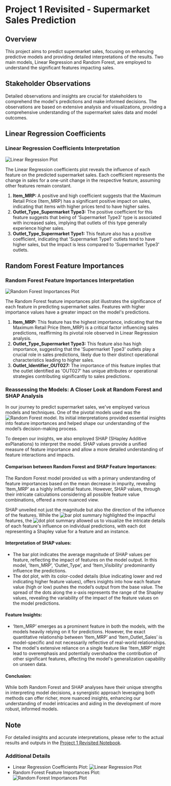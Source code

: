 
# Project 1 Revisited - Supermarket Sales Prediction

## Overview
This project aims to predict supermarket sales, focusing on enhancing predictive models and providing detailed interpretations of the results. Two main models, Linear Regression and Random Forest, are employed to understand the significant features impacting sales.

## Stakeholder Observations
Detailed observations and insights are crucial for stakeholders to comprehend the model's predictions and make informed decisions. The observations are based on extensive analysis and visualizations, providing a comprehensive understanding of the supermarket sales data and model outcomes.



## Linear Regression Coefficients

### Linear Regression Coefficients Interpretation
![Linear Regression Plot](https://github.com/coryncates/Prediction-of-Product-Sales/blob/main/Lin.png?raw=true)

The Linear Regression coefficients plot reveals the influence of each feature on the predicted supermarket sales. Each coefficient represents the change in sales for a one-unit change in the respective feature, assuming other features remain constant.

1. **Item_MRP:** A positive and high coefficient suggests that the Maximum Retail Price (Item_MRP) has a significant positive impact on sales, indicating that items with higher prices tend to have higher sales.
2. **Outlet_Type_Supermarket Type3:** The positive coefficient for this feature suggests that being of 'Supermarket Type3' type is associated with increased sales, implying that outlets of this type generally experience higher sales.
3. **Outlet_Type_Supermarket Type1:** This feature also has a positive coefficient, indicating that 'Supermarket Type1' outlets tend to have higher sales, but the impact is less compared to 'Supermarket Type3' outlets.


## Random Forest Feature Importances

### Random Forest Feature Importances Interpretation
![Random Forest Importances Plot](https://github.com/coryncates/Prediction-of-Product-Sales/blob/main/Reg.png?raw=true)

The Random Forest feature importances plot illustrates the significance of each feature in predicting supermarket sales. Features with higher importance values have a greater impact on the model's predictions.

1. **Item_MRP:** This feature has the highest importance, indicating that the Maximum Retail Price (Item_MRP) is a critical factor influencing sales predictions, reaffirming its pivotal role observed in Linear Regression analysis.
2. **Outlet_Type_Supermarket Type3:** This feature also has high importance, suggesting that the 'Supermarket Type3' outlets play a crucial role in sales predictions, likely due to their distinct operational characteristics leading to higher sales.
3. **Outlet_Identifier_OUT027:** The importance of this feature implies that the outlet identified as 'OUT027' has unique attributes or operational strategies contributing significantly to sales predictions.

### Reassessing the Models: A Closer Look at Random Forest and SHAP Analysis

In our journey to predict supermarket sales, we've employed various models and techniques. One of the pivotal models used was the ![Random Forest model](https://github.com/coryncates/Prediction-of-Product-Sales/blob/main/Reg.png?raw=true). Its initial interpretations provided essential insights into feature importances and helped shape our understanding of the model’s decision-making process.

To deepen our insights, we also employed SHAP (SHapley Additive exPlanations) to interpret the model. SHAP values provide a unified measure of feature importance and allow a more detailed understanding of feature interactions and impacts.

#### **Comparison between Random Forest and SHAP Feature Importances:**
The Random Forest model provided us with a primary understanding of feature importances based on the mean decrease in impurity, revealing ‘Item_MRP’ as a highly influential feature. However, SHAP values, through their intricate calculations considering all possible feature value combinations, offered a more nuanced view.

SHAP unveiled not just the magnitude but also the direction of the influence of the features. While the ![bar plot summary](https://github.com/coryncates/Project-Revisited/blob/main/bar.png?raw=true) highlighted the impactful features, the ![dot plot summary](https://github.com/coryncates/Project-Revisited/blob/main/bar.png?raw=true) allowed us to visualize the intricate details of each feature's influence on individual predictions, with each dot representing a Shapley value for a feature and an instance.

#### **Interpretation of SHAP values:**
- The bar plot indicates the average magnitude of SHAP values per feature, reflecting the impact of features on the model output. In this model, ‘Item_MRP’, ‘Outlet_Type’, and ‘Item_Visibility’ predominantly influence the predictions.
- The dot plot, with its color-coded details (blue indicating lower and red indicating higher feature values), offers insights into how each feature value (high or low) pushes the model’s output from the base value. The spread of the dots along the x-axis represents the range of the Shapley values, revealing the variability of the impact of the feature values on the model predictions.

#### **Feature Insights:**
- ‘Item_MRP’ emerges as a prominent feature in both the models, with the models heavily relying on it for predictions. However, the exact quantitative relationship between ‘Item_MRP’ and ‘Item_Outlet_Sales’ is model-specific and not necessarily reflective of real-world relationships.
- The model's extensive reliance on a single feature like ‘Item_MRP’ might lead to overemphasis and potentially overshadow the contribution of other significant features, affecting the model's generalization capability on unseen data.

#### **Conclusion:**
While both Random Forest and SHAP analyses have their unique strengths in interpreting model decisions, a synergistic approach leveraging both methods can offer richer, more nuanced insights, enhancing our understanding of model intricacies and aiding in the development of more robust, informed models.


## Note
For detailed insights and accurate interpretations, please refer to the actual results and outputs in the [Project 1 Revisited Notebook](Project_1_Revisited.ipynb).

### Additional Details
- Linear Regression Coefficients Plot: ![Linear Regression Plot](https://github.com/coryncates/Prediction-of-Product-Sales/blob/main/Lin.png?raw=true)
- Random Forest Feature Importances Plot: ![Random Forest Importances Plot](https://github.com/coryncates/Prediction-of-Product-Sales/blob/main/Reg.png?raw=true)
